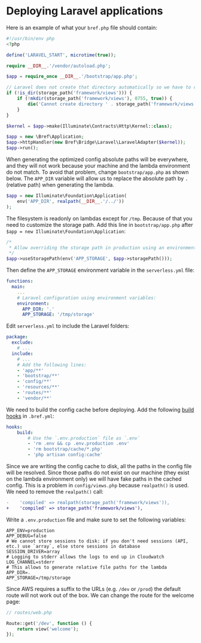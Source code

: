 # Deploying Laravel applications

Here is an example of what your `bref.php` file should contain:

```php
#!/usr/bin/env php
<?php

define('LARAVEL_START', microtime(true));

require __DIR__.'/vendor/autoload.php';

$app = require_once __DIR__.'/bootstrap/app.php';

// Laravel does not create that directory automatically so we have to create it
if (!is_dir(storage_path('framework/views'))) {
    if (!mkdir(storage_path('framework/views'), 0755, true)) {
        die('Cannot create directory ' . storage_path('framework/views'));
    }
}

$kernel = $app->make(Illuminate\Contracts\Http\Kernel::class);

$app = new \Bref\Application;
$app->httpHandler(new Bref\Bridge\Laravel\LaravelAdapter($kernel));
$app->run();
```

When generating the optimized config absolute paths will be everywhere, and they will not work because your machine and the lambda environment do not match. To avoid that problem, change `bootstrap/app.php` as shown below. The `APP_DIR` variable will allow us to replace the absolute path by `.` (relative path) when generating the lambda.

```php
$app = new Illuminate\Foundation\Application(
    env('APP_DIR', realpath(__DIR__.'/../'))
);
```

The filesystem is readonly on lambdas except for `/tmp`. Because of that you need to customize the storage path. Add this line in `bootstrap/app.php` after `$app = new Illuminate\Foundation\Application`:

```php
/*
 * Allow overriding the storage path in production using an environment variable.
 */
$app->useStoragePath(env('APP_STORAGE', $app->storagePath()));
```

Then define the `APP_STORAGE` environment variable in the `serverless.yml` file:

```yaml
functions:
  main:
    ...
    # Laravel configuration using environment variables:
    environment:
      APP_DIR: '.'
      APP_STORAGE: '/tmp/storage'
```

Edit `serverless.yml` to include the Laravel folders:

```yaml
package:
  exclude:
    # ...
  include:
    # ...
    # Add the following lines:
    - 'app/**'
    - 'bootstrap/**'
    - 'config/**'
    - 'resources/**'
    - 'routes/**'
    - 'vendor/**'
```

We need to build the config cache before deploying. Add the following [build hooks](#build-hooks) in `.bref.yml`:

```yaml
hooks:
    build:
        # Use the `.env.production` file as `.env`
        - 'rm .env && cp .env.production .env'
        - 'rm bootstrap/cache/*.php'
        - 'php artisan config:cache'
```

Since we are writing the config cache to disk, all the paths in the config file will be resolved. Since those paths do not exist on our machine (they exist on the lambda environment only) we will have fake paths in the cached config. This is a problem in `config/views.php` because `realpath()` is used. We need to remove the `realpath()` call:

```diff
-    'compiled' => realpath(storage_path('framework/views')),
+    'compiled' => storage_path('framework/views'),
```

Write a `.env.production` file and make sure to set the following variables:

```dotenv
APP_ENV=production
APP_DEBUG=false
# We cannot store sessions to disk: if you don't need sessions (API, etc.) use `array`, else store sessions in database
SESSION_DRIVER=array
# Logging to stderr allows the logs to end up in Cloudwatch
LOG_CHANNEL=stderr
# This allows to generate relative file paths for the lambda
APP_DIR=.
APP_STORAGE=/tmp/storage
```

Since AWS requires a suffix to the URLs (e.g. `/dev` or `/prod`) the default route will not work out of the box. We can change the route for the welcome page:

```php
// routes/web.php

Route::get('/dev', function () {
    return view('welcome');
});
```
